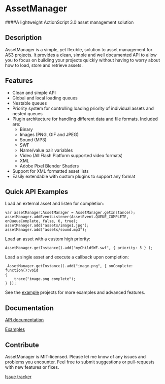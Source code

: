 # AssetManager
####A lightweight ActionScript 3.0 asset management solution


## Description

AssetManager is a simple, yet flexible, solution to asset management for AS3 projects.
It provides a clean, simple and well documented API to allow you to focus on building
your projects quickly without having to worry about how to load, store and retrieve assets.


## Features

* Clean and simple API
* Global and local loading queues
* Nestable queues
* Priority system for controlling loading priority of individual assets and nested queues
* Plugin architecture for handling different data and file formats. Included are:
	* Binary
	* Images (PNG, GIF and JPEG)
	* Sound (MP3)
	* SWF
	* Name/value pair variables
	* Video (All Flash Platform supported video formats)
	* XML
	* Adobe Pixel Blender Shaders
* Support for XML formatted asset lists
* Easily extendable with custom plugins to support any format


## Quick API Examples

Load an external asset and listen for completion:
	
	var assetManager:AssetManager = AssetManager.getInstance();
	assetManager.addEventListener(AssetEvent.QUEUE_COMPLETE, onQueueComplete, false, 0, true);
	assetManager.add("assets/image1.jpg");
	assetManager.add("assets/sound.mp3");

Load an asset with a custom high priority:
	
	AssetManager.getInstance().add("myChildSWF.swf", { priority: 5 } );
	
Load a single asset and execute a callback upon completion:
	
	_AssetManager.getInstance().add("image.png", { onComplete: function():void
	{
		trace("image.png complete");
	} });

See the [example](https://github.com/stevewoolcock/AssetManager/tree/master/examples "AssetManager examples") projects for more examples and advanced features.


## Documentation

[API documentation](http://docs.deadreckoned.com/assetmanager "AssetManager API documentation")

[Examples](https://github.com/stevewoolcock/AssetManager/tree/master/examples "AssetManager examples")


## Contribute

AssetManager is MIT-licensed. Please let me know of any issues and problems you encounter. Feel free
to submit suggestions or pull-requests with new features or fixes.

[Issue tracker](https://github.com/stevewoolcock/AssetManager/issues "AssetManager Issue Tracker")